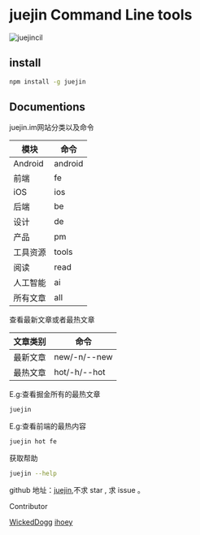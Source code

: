 # juejin Command Line tools


![juejincil](https://img.shields.io/badge/node-%3E6.9.4-green.svg)

## install

```bash
npm install -g juejin
```

## Documentions

juejin.im网站分类以及命令

|  模块  |  命令  |
|------- | -------|
|  Android  |  android  |
|  前端  |  fe  |
|  iOS  |  ios  |
|  后端  |  be  |
|  设计  |  de  |
|  产品  |  pm  |
|  工具资源  |  tools  |
|  阅读  |  read  |
|  人工智能  |  ai  |
|  所有文章  |  all  |

查看最新文章或者最热文章

|  文章类别  |  命令  |
|------- | ------- |
|  最新文章  |  new/-n/--new  |
|  最热文章  |  hot/-h/--hot  |

E.g:查看掘金所有的最热文章
```bash
juejin
```

E.g:查看前端的最热内容
```bash
juejin hot fe
```

获取帮助
```bash
juejin --help
```

github 地址：[juejin](https://github.com/cheng2xin/juejin),不求 star , 求 issue 。

Contributor

[WickedDogg](https://github.com/WickedDogg)
[ihoey](https://github.com/ihoey)
